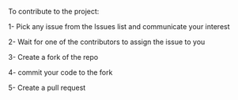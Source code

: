 To contribute to the project:

1- Pick any issue from the Issues list and communicate your interest

2- Wait for one of the contributors to assign the issue to you

3- Create a fork of the repo

4- commit your code to the fork

5- Create a pull request
